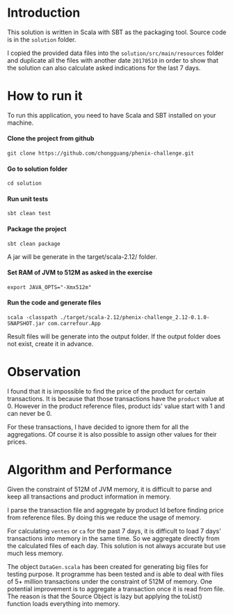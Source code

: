 # Introduction
This solution is written in Scala with SBT as the packaging tool. Source code is in the `solution` folder.

I copied the provided data files into the `solution/src/main/resources` folder and duplicate all the files with another date `20170510` in order to show that the solution can also calculate asked indications for the last 7 days.

# How to run it
To run this application, you need to have Scala and SBT installed on your machine.

#### Clone the project from github
```
git clone https://github.com/chongguang/phenix-challenge.git
```

#### Go to solution folder
```
cd solution
```

#### Run unit tests
```
sbt clean test
```

#### Package the project
```
sbt clean package
```
A jar will be generate in the target/scala-2.12/ folder.

#### Set RAM of JVM to 512M as asked in the exercise
```
export JAVA_OPTS="-Xmx512m"
```

#### Run the code and generate files
```
scala -classpath ./target/scala-2.12/phenix-challenge_2.12-0.1.0-SNAPSHOT.jar com.carrefour.App
```
Result files will be generate into the output folder. If the output folder does not exist, create it in advance.

# Observation
I found that it is impossible to find the price of the product for certain transactions. It is because that those transactions have the `product` value at 0. However in the product reference files, product ids' value start with 1 and can never be 0.

For these transactions, I have decided to ignore them for all the aggregations. Of course it is also possible to assign other values for their prices.

# Algorithm and Performance
Given the constraint of 512M of JVM memory, it is difficult to parse and keep all transactions and product information in memory.

I parse the transaction file and aggregate by product Id before finding price from reference files. By doing this we reduce the usage of memory.

For calculating `ventes` or `ca` for the past 7 days, it is difficult to load 7 days' transactions into memory in the same time. So we aggregate directly from the calculated files of each day. This solution is not always accurate but use much less memory.

The object `DataGen.scala` has been created for generating big files for testing purpose. It programme has been tested and is able to deal with files of 5+ million transactions under the constraint of 512M of memory. One potential improvement is to aggregate a transaction once it is read from file. The reason is that the Source Object is lazy but applying the toList() function loads everything into memory. 